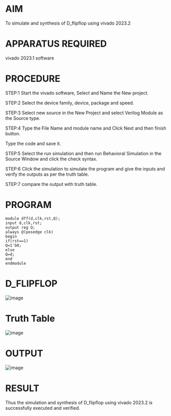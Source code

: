 # AIM
To simulate and synthesis of D_flipflop using vivado 2023.2
# APPARATUS REQUIRED
vivado 2023.1 software
# PROCEDURE
STEP:1 Start the vivado software, Select and Name the New project.

STEP:2 Select the device family, device, package and speed.

STEP:3 Select new source in the New Project and select Verilog Module as the Source type.

STEP:4 Type the File Name and module name and Click Next and then finish button.

Type the code and save it.

STEP:5 Select the run simulation and then run Behavioral Simulation in the Source Window and click the check syntax.

STEP:6 Click the simulation to simulate the program and give the inputs and verify the outputs as per the truth table.

STEP:7 compare the output with truth table.
# PROGRAM
    module dff(d,clk,rst,Q);
    input d,clk,rst;
    output reg Q;
    always @(posedge clk)
    begin
    if(rst==1)
    Q=1'b0;
    else
    Q=d;
    end
    endmodule

# D_FLIPFLOP
![image](https://github.com/RESMIRNAIR/D_FLIPFLOP/assets/154305926/4f3e1d9d-e0c3-464e-b0e4-e47946c813bd)
# Truth Table
![image](https://github.com/RESMIRNAIR/D_FLIPFLOP/assets/154305926/42d38f79-9cc3-4b09-a46f-e0c1241dee57)
# OUTPUT
![image](https://github.com/Akila56/D_FLIPFLOP/assets/164776026/71b2aff0-8ef4-46aa-acba-a4f6b125b655)

# RESULT
Thus the simulation and synthesis of D_flipflop using vivado 2023.2 is successfully executed and verified.
